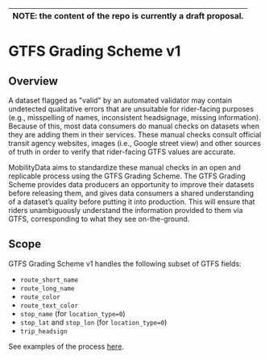 | NOTE: the content of the repo is currently a draft proposal. |
| --- |

# GTFS Grading Scheme v1

## Overview
A dataset flagged as "valid" by an automated validator may contain undetected qualitative errors that are unsuitable for rider-facing purposes (e.g., misspelling of names, inconsistent headsignage, missing information). Because of this, most data consumers do manual checks on datasets when they are adding them in their services. These manual checks consult official transit agency websites, images (i.e., Google street view) and other sources of truth in order to verify that rider-facing GTFS values are accurate.

MobilityData aims to standardize these manual checks in an open and replicable process using the GTFS Grading Scheme. The GTFS Grading Scheme provides data producers an opportunity to improve their datasets before releasing them, and gives data consumers a shared understanding of a dataset’s quality before putting it into production. This will ensure that riders unambiguously understand the information provided to them via GTFS, corresponding to what they see on-the-ground.

## Scope 
GTFS Grading Scheme v1 handles the following subset of GTFS fields:
- `route_short_name`
- `route_long_name`
- `route_color`
- `route_text_color`
- `stop_name` (for `location_type=0`)
- `stop_lat` and `stop_lon` (for `location_type=0`)
- `trip_headsign`

See examples of the process [here](https://docs.google.com/document/d/19VNvbsGZFn9AFEmwdbQ6zeiytjhuaXVczK3U114642I/edit#heading=h.ol3bghjpwbae).
